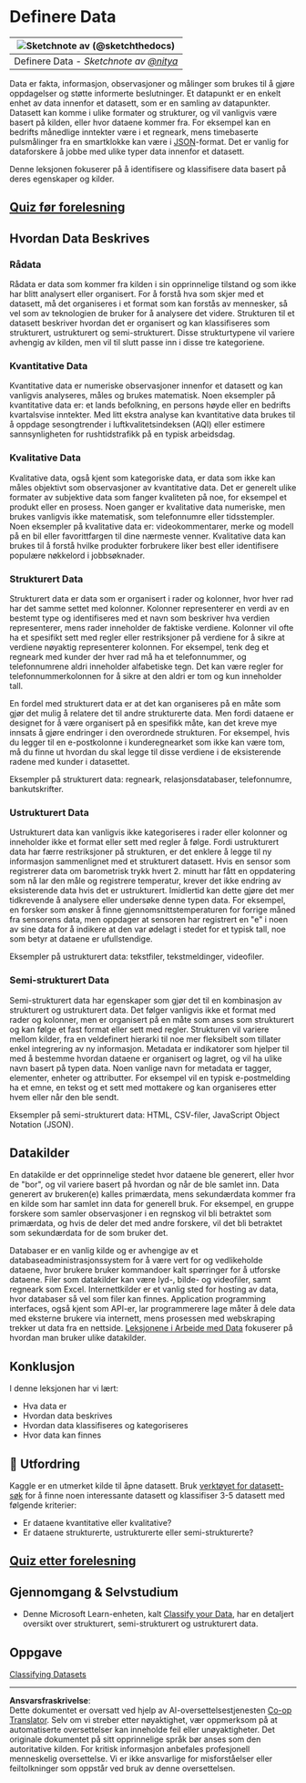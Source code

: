 <!--
CO_OP_TRANSLATOR_METADATA:
{
  "original_hash": "1228edf3572afca7d7cdcd938b6b4984",
  "translation_date": "2025-09-04T19:33:23+00:00",
  "source_file": "1-Introduction/03-defining-data/README.md",
  "language_code": "no"
}
-->
# Definere Data

|![ Sketchnote av [(@sketchthedocs)](https://sketchthedocs.dev) ](../../sketchnotes/03-DefiningData.png)|
|:---:|
|Definere Data - _Sketchnote av [@nitya](https://twitter.com/nitya)_ |

Data er fakta, informasjon, observasjoner og målinger som brukes til å gjøre oppdagelser og støtte informerte beslutninger. Et datapunkt er en enkelt enhet av data innenfor et datasett, som er en samling av datapunkter. Datasett kan komme i ulike formater og strukturer, og vil vanligvis være basert på kilden, eller hvor dataene kommer fra. For eksempel kan en bedrifts månedlige inntekter være i et regneark, mens timebaserte pulsmålinger fra en smartklokke kan være i [JSON](https://stackoverflow.com/a/383699)-format. Det er vanlig for dataforskere å jobbe med ulike typer data innenfor et datasett.

Denne leksjonen fokuserer på å identifisere og klassifisere data basert på deres egenskaper og kilder.

## [Quiz før forelesning](https://purple-hill-04aebfb03.1.azurestaticapps.net/quiz/4)

## Hvordan Data Beskrives

### Rådata
Rådata er data som kommer fra kilden i sin opprinnelige tilstand og som ikke har blitt analysert eller organisert. For å forstå hva som skjer med et datasett, må det organiseres i et format som kan forstås av mennesker, så vel som av teknologien de bruker for å analysere det videre. Strukturen til et datasett beskriver hvordan det er organisert og kan klassifiseres som strukturert, ustrukturert og semi-strukturert. Disse strukturtypene vil variere avhengig av kilden, men vil til slutt passe inn i disse tre kategoriene.

### Kvantitative Data
Kvantitative data er numeriske observasjoner innenfor et datasett og kan vanligvis analyseres, måles og brukes matematisk. Noen eksempler på kvantitative data er: et lands befolkning, en persons høyde eller en bedrifts kvartalsvise inntekter. Med litt ekstra analyse kan kvantitative data brukes til å oppdage sesongtrender i luftkvalitetsindeksen (AQI) eller estimere sannsynligheten for rushtidstrafikk på en typisk arbeidsdag.

### Kvalitative Data
Kvalitative data, også kjent som kategoriske data, er data som ikke kan måles objektivt som observasjoner av kvantitative data. Det er generelt ulike formater av subjektive data som fanger kvaliteten på noe, for eksempel et produkt eller en prosess. Noen ganger er kvalitative data numeriske, men brukes vanligvis ikke matematisk, som telefonnumre eller tidsstempler. Noen eksempler på kvalitative data er: videokommentarer, merke og modell på en bil eller favorittfargen til dine nærmeste venner. Kvalitative data kan brukes til å forstå hvilke produkter forbrukere liker best eller identifisere populære nøkkelord i jobbsøknader.

### Strukturert Data
Strukturert data er data som er organisert i rader og kolonner, hvor hver rad har det samme settet med kolonner. Kolonner representerer en verdi av en bestemt type og identifiseres med et navn som beskriver hva verdien representerer, mens rader inneholder de faktiske verdiene. Kolonner vil ofte ha et spesifikt sett med regler eller restriksjoner på verdiene for å sikre at verdiene nøyaktig representerer kolonnen. For eksempel, tenk deg et regneark med kunder der hver rad må ha et telefonnummer, og telefonnumrene aldri inneholder alfabetiske tegn. Det kan være regler for telefonnummerkolonnen for å sikre at den aldri er tom og kun inneholder tall.

En fordel med strukturert data er at det kan organiseres på en måte som gjør det mulig å relatere det til andre strukturerte data. Men fordi dataene er designet for å være organisert på en spesifikk måte, kan det kreve mye innsats å gjøre endringer i den overordnede strukturen. For eksempel, hvis du legger til en e-postkolonne i kunderegnearket som ikke kan være tom, må du finne ut hvordan du skal legge til disse verdiene i de eksisterende radene med kunder i datasettet.

Eksempler på strukturert data: regneark, relasjonsdatabaser, telefonnumre, bankutskrifter.

### Ustrukturert Data
Ustrukturert data kan vanligvis ikke kategoriseres i rader eller kolonner og inneholder ikke et format eller sett med regler å følge. Fordi ustrukturert data har færre restriksjoner på strukturen, er det enklere å legge til ny informasjon sammenlignet med et strukturert datasett. Hvis en sensor som registrerer data om barometrisk trykk hvert 2. minutt har fått en oppdatering som nå lar den måle og registrere temperatur, krever det ikke endring av eksisterende data hvis det er ustrukturert. Imidlertid kan dette gjøre det mer tidkrevende å analysere eller undersøke denne typen data. For eksempel, en forsker som ønsker å finne gjennomsnittstemperaturen for forrige måned fra sensorens data, men oppdager at sensoren har registrert en "e" i noen av sine data for å indikere at den var ødelagt i stedet for et typisk tall, noe som betyr at dataene er ufullstendige.

Eksempler på ustrukturert data: tekstfiler, tekstmeldinger, videofiler.

### Semi-strukturert Data
Semi-strukturert data har egenskaper som gjør det til en kombinasjon av strukturert og ustrukturert data. Det følger vanligvis ikke et format med rader og kolonner, men er organisert på en måte som anses som strukturert og kan følge et fast format eller sett med regler. Strukturen vil variere mellom kilder, fra en veldefinert hierarki til noe mer fleksibelt som tillater enkel integrering av ny informasjon. Metadata er indikatorer som hjelper til med å bestemme hvordan dataene er organisert og lagret, og vil ha ulike navn basert på typen data. Noen vanlige navn for metadata er tagger, elementer, enheter og attributter. For eksempel vil en typisk e-postmelding ha et emne, en tekst og et sett med mottakere og kan organiseres etter hvem eller når den ble sendt.

Eksempler på semi-strukturert data: HTML, CSV-filer, JavaScript Object Notation (JSON).

## Datakilder

En datakilde er det opprinnelige stedet hvor dataene ble generert, eller hvor de "bor", og vil variere basert på hvordan og når de ble samlet inn. Data generert av brukeren(e) kalles primærdata, mens sekundærdata kommer fra en kilde som har samlet inn data for generell bruk. For eksempel, en gruppe forskere som samler observasjoner i en regnskog vil bli betraktet som primærdata, og hvis de deler det med andre forskere, vil det bli betraktet som sekundærdata for de som bruker det.

Databaser er en vanlig kilde og er avhengige av et databaseadministrasjonssystem for å være vert for og vedlikeholde dataene, hvor brukere bruker kommandoer kalt spørringer for å utforske dataene. Filer som datakilder kan være lyd-, bilde- og videofiler, samt regneark som Excel. Internettkilder er et vanlig sted for hosting av data, hvor databaser så vel som filer kan finnes. Application programming interfaces, også kjent som API-er, lar programmerere lage måter å dele data med eksterne brukere via internett, mens prosessen med webskraping trekker ut data fra en nettside. [Leksjonene i Arbeide med Data](../../../../../../../../../2-Working-With-Data) fokuserer på hvordan man bruker ulike datakilder.

## Konklusjon

I denne leksjonen har vi lært:

- Hva data er
- Hvordan data beskrives
- Hvordan data klassifiseres og kategoriseres
- Hvor data kan finnes

## 🚀 Utfordring

Kaggle er en utmerket kilde til åpne datasett. Bruk [verktøyet for datasett-søk](https://www.kaggle.com/datasets) for å finne noen interessante datasett og klassifiser 3-5 datasett med følgende kriterier:

- Er dataene kvantitative eller kvalitative?
- Er dataene strukturerte, ustrukturerte eller semi-strukturerte?

## [Quiz etter forelesning](https://ff-quizzes.netlify.app/en/ds/)

## Gjennomgang & Selvstudium

- Denne Microsoft Learn-enheten, kalt [Classify your Data](https://docs.microsoft.com/en-us/learn/modules/choose-storage-approach-in-azure/2-classify-data), har en detaljert oversikt over strukturert, semi-strukturert og ustrukturert data.

## Oppgave

[Classifying Datasets](assignment.md)

---

**Ansvarsfraskrivelse**:  
Dette dokumentet er oversatt ved hjelp av AI-oversettelsestjenesten [Co-op Translator](https://github.com/Azure/co-op-translator). Selv om vi streber etter nøyaktighet, vær oppmerksom på at automatiserte oversettelser kan inneholde feil eller unøyaktigheter. Det originale dokumentet på sitt opprinnelige språk bør anses som den autoritative kilden. For kritisk informasjon anbefales profesjonell menneskelig oversettelse. Vi er ikke ansvarlige for misforståelser eller feiltolkninger som oppstår ved bruk av denne oversettelsen.
